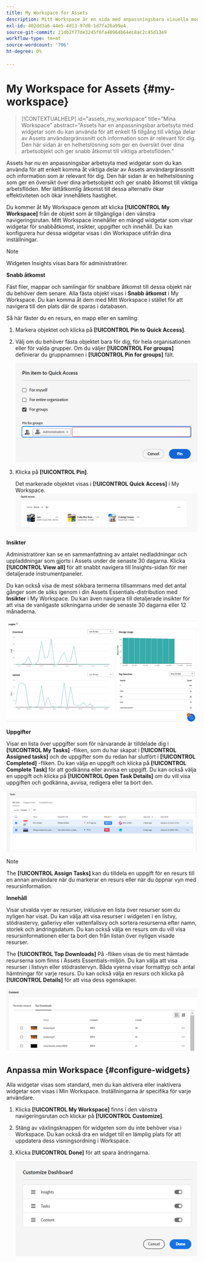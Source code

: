 ```yaml
---
title: My Workspace for Assets
description: Mitt Workspace är en sida med anpassningsbara visuella moduler som ger smidig åtkomst till viktiga delar av Assets användargränssnitt och information som är relevant för användaren.
exl-id: 402dd3a6-44e5-4d13-97d8-1d7fa26a99e4
source-git-commit: 21db2f77de3245f6fa40964b64ec8ac2c45d13e9
workflow-type: tm+mt
source-wordcount: '706'
ht-degree: 0%

---
```


# My Workspace for Assets {#my-workspace}

>[!CONTEXTUALHELP]
>id="assets_my_workspace"
>title="Mina Workspace"
>abstract="Assets har en anpassningsbar arbetsyta med widgetar som du kan använda för att enkelt få tillgång till viktiga delar av Assets användargränssnitt och information som är relevant för dig. Den här sidan är en helhetslösning som ger en översikt över dina arbetsobjekt och ger snabb åtkomst till viktiga arbetsflöden."

Assets har nu en anpassningsbar arbetsyta med widgetar som du kan använda för att enkelt komma åt viktiga delar av Assets användargränssnitt och information som är relevant för dig. Den här sidan är en helhetslösning som ger en översikt över dina arbetsobjekt och ger snabb åtkomst till viktiga arbetsflöden. Mer lättåtkomlig åtkomst till dessa alternativ ökar effektiviteten och ökar innehållets hastighet.

Du kommer åt My Workspace genom att klicka **[!UICONTROL My Workspace]** från de objekt som är tillgängliga i den vänstra navigeringsrutan. Mitt Workspace innehåller en mängd widgetar som visar widgetar för snabbåtkomst, insikter, uppgifter och innehåll. Du kan konfigurera hur dessa widgetar visas i din Workspace utifrån dina inställningar.

>[!NOTE]
>
>Widgeten Insights visas bara för administratörer.

<!--

**New features coming soon**

Highlights upcoming features for Assets.

![New features coming soon in Workspace](assets/new-features.png)

-->



**Snabb åtkomst**

Fäst filer, mappar och samlingar för snabbare åtkomst till dessa objekt när du behöver dem senare. Alla fästa objekt visas i **Snabb åtkomst** i My Workspace. Du kan komma åt dem med Mitt Workspace i stället för att navigera till den plats där de sparas i databasen.

Så här fäster du en resurs, en mapp eller en samling:

1. Markera objektet och klicka på **[!UICONTROL Pin to Quick Access]**.

1. Välj om du behöver fästa objektet bara för dig, för hela organisationen eller för valda grupper. Om du väljer **[!UICONTROL For groups]** definierar du gruppnamnen i **[!UICONTROL Pin for groups]** fält.

   ![Fäst objekt för grupper](assets/pin-items-for-groups.png)
1. Klicka på **[!UICONTROL Pin]**.

   Det markerade objektet visas i **[!UICONTROL Quick Access]** i My Workspace.
   ![Uppgifter i Workspace](assets/quick-access.png)

**Insikter**

Administratörer kan se en sammanfattning av antalet nedladdningar och uppladdningar som gjorts i Assets under de senaste 30 dagarna. Klicka **[!UICONTROL View all]** för att snabbt navigera till Insights-sidan för mer detaljerade instrumentpaneler.

Du kan också visa de mest sökbara termerna tillsammans med det antal gånger som de söks igenom i din Assets Essentials-distribution med **Insikter** i My Workspace. Du kan även navigera till detaljerade insikter för att visa de vanligaste sökningarna under de senaste 30 dagarna eller 12 månaderna.

![Insikter i Workspace](assets/insights.png)

**Uppgifter**

Visar en lista över uppgifter som för närvarande är tilldelade dig i **[!UICONTROL My Tasks]** -fliken, som du har skapat i **[!UICONTROL Assigned tasks]** och de uppgifter som du redan har slutfört i **[!UICONTROL Completed]** -fliken. Du kan välja en uppgift och klicka på **[!UICONTROL Complete Task]** för att godkänna eller avvisa en uppgift. Du kan också välja en uppgift och klicka på **[!UICONTROL Open Task Details]** om du vill visa uppgiften och godkänna, avvisa, redigera eller ta bort den.

![Uppgifter i Workspace](assets/tasks-workspace.png)

>[!NOTE]
>
> The **[!UICONTROL Assign Tasks]** kan du tilldela en uppgift för en resurs till en annan användare när du markerar en resurs eller när du öppnar vyn med resursinformation.

**Innehåll**

Visar utvalda vyer av resurser, inklusive en lista över resurser som du nyligen har visat. Du kan välja att visa resurser i widgeten i en listvy, stödrastervy, gallerivy eller vattenfallsvy och sortera resurserna efter namn, storlek och ändringsdatum. Du kan också välja en resurs om du vill visa resursinformationen eller ta bort den från listan över nyligen visade resurser.

The **[!UICONTROL Top Downloads]** På -fliken visas de tio mest hämtade resurserna som finns i Assets Essentials-miljön. Du kan välja att visa resurser i listvyn eller stödrastervyn. Båda vyerna visar formattyp och antal hämtningar för varje resurs. Du kan också välja en resurs och klicka på **[!UICONTROL Details]** för att visa dess egenskaper.

![Innehållswidget i Workspace](assets/workspace-content.png)

## Anpassa min Workspace {#configure-widgets}

Alla widgetar visas som standard, men du kan aktivera eller inaktivera widgetar som visas i Min Workspace. Inställningarna är specifika för varje användare.

1. Klicka **[!UICONTROL My Workspace]** finns i den vänstra navigeringsrutan och klickar på **[!UICONTROL Customize]**.

1. Stäng av växlingsknappen för widgeten som du inte behöver visa i Workspace. Du kan också dra en widget till en lämplig plats för att uppdatera dess visningsordning i Workspace.

1. Klicka **[!UICONTROL Done]** för att spara ändringarna.

   ![Anpassa widgetar i Workspace](assets/customize-workspace.png)
